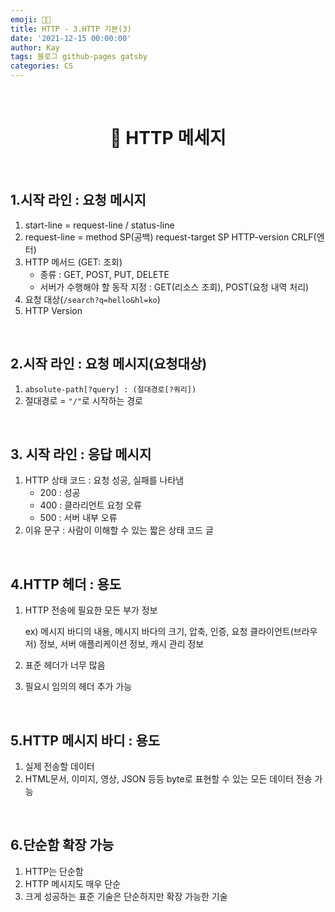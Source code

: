 ```yaml
---
emoji: 👨‍💻
title: HTTP - 3.HTTP 기본(3)
date: '2021-12-15 00:00:00'
author: Kay
tags: 블로그 github-pages gatsby
categories: CS
---
```


<br>

<h1 align="center">
  👋  HTTP 메세지
</h1>

<br>

## 1.시작 라인 : 요청 메시지

1. start-line = request-line / status-line
2. request-line = method SP(공백) request-target SP HTTP-version CRLF(엔터)
3. HTTP 메서드 (GET: 조회)
   - 종류 : GET, POST, PUT, DELETE
   - 서버가 수행해야 할 동작 지정 : GET(리소스 조회), POST(요청 내역 처리)
4. 요청 대상(`/search?q=hello&hl=ko`)
5. HTTP Version

<br>

## 2.시작 라인 : 요청 메시지(요청대상)

1. `absolute-path[?query] : (절대경로[?쿼리])`
2. 절대경로 = `"/"`로 시작하는 경로

<br>

## 3. 시작 라인 : 응답 메시지

1. HTTP 상태 코드 : 요청 성공, 실패를 나타냄
   - 200 : 성공
   - 400 : 클라리언트 요청 오류
   - 500 : 서버 내부 오류
2. 이유 문구 : 사람이 이해할 수 있는 짧은 상태 코드 글

<br>

## 4.HTTP 헤더 : 용도

1. HTTP 전송에 필요한 모든 부가 정보

   ex) 메시지 바디의 내용, 메시지 바다의 크기, 압축, 인증, 요청 클라이언트(브라우저) 정보, 서버 애플리케이션 정보, 캐시 관리 정보

2. 표준 헤더가 너무 많음
3. 필요시 임의의 헤더 추가 가능

<br>

## 5.HTTP 메시지 바디 : 용도

1. 실제 전송할 데이터
2. HTML문서, 이미지, 영상, JSON 등등 byte로 표현할 수 있는 모든 데이터 전송 가능

<br>

## 6.단순함 확장 가능

1. HTTP는 단순함
2. HTTP 메시지도 매우 단순
3. 크게 성공하는 표준 기술은 단순하지만 확장 가능한 기술

```toc

```
